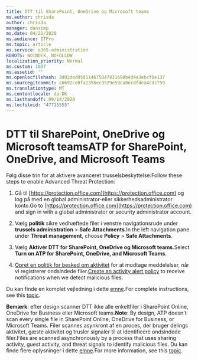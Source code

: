 ```yaml
---
title: DTT til SharePoint, OneDrive og Microsoft teams
ms.author: chrisda
author: chrisda
manager: dansimp
ms.date: 04/21/2020
ms.audience: ITPro
ms.topic: article
ms.service: o365-administration
ROBOTS: NOINDEX, NOFOLLOW
localization_priority: Normal
ms.custom: 1037
ms.assetid: ''
ms.openlocfilehash: 3d02ded959114675847831690b4d4a3ebcf0e137
ms.sourcegitcommit: c6692ce0fa1358ec3529e59ca0ecdfdea4cdc759
ms.translationtype: MT
ms.contentlocale: da-DK
ms.lasthandoff: 09/14/2020
ms.locfileid: "47715555"
---
```

# <a name="atp-for-sharepoint-onedrive-and-microsoft-teams"></a><span data-ttu-id="7ae24-102">DTT til SharePoint, OneDrive og Microsoft teams</span><span class="sxs-lookup"><span data-stu-id="7ae24-102">ATP for SharePoint, OneDrive, and Microsoft Teams</span></span>

<span data-ttu-id="7ae24-103">Følg disse trin for at aktivere avanceret trusselsbeskyttelse:</span><span class="sxs-lookup"><span data-stu-id="7ae24-103">Follow these steps to enable Advanced Threat Protection:</span></span>

1. <span data-ttu-id="7ae24-104">Gå til [https://protection.office.com](https://protection.office.com) og log på med en global administrator-eller sikkerhedsadministrator konto.</span><span class="sxs-lookup"><span data-stu-id="7ae24-104">Go to [https://protection.office.com](https://protection.office.com) and sign in with a global administrator or security administrator account.</span></span>

2. <span data-ttu-id="7ae24-105">Vælg **politik** sikre vedhæftede filer i venstre navigationsrude under **trussels administration** \> **Safe Attachments**.</span><span class="sxs-lookup"><span data-stu-id="7ae24-105">In the left navigation pane under **Threat management**, choose **Policy** \> **Safe Attachments**.</span></span>

3. <span data-ttu-id="7ae24-106">Vælg **Aktivér DTT for SharePoint, OneDrive og Microsoft teams**.</span><span class="sxs-lookup"><span data-stu-id="7ae24-106">Select **Turn on ATP for SharePoint, OneDrive, and Microsoft Teams**.</span></span>

4. <span data-ttu-id="7ae24-107">[Opret en politik for besked om aktivitet](https://docs.microsoft.com/microsoft-365/compliance/create-activity-alerts) for at modtage meddelelser, når vi registrerer ondsindede filer.</span><span class="sxs-lookup"><span data-stu-id="7ae24-107">[Create an activity alert policy](https://docs.microsoft.com/microsoft-365/compliance/create-activity-alerts) to receive notifications when we detect malicious files.</span></span>

<span data-ttu-id="7ae24-108">Du kan finde en komplet vejledning i dette [emne](https://docs.microsoft.com/microsoft-365/security/office-365-security/turn-on-atp-for-spo-odb-and-teams).</span><span class="sxs-lookup"><span data-stu-id="7ae24-108">For complete instructions, see this [topic](https://docs.microsoft.com/microsoft-365/security/office-365-security/turn-on-atp-for-spo-odb-and-teams).</span></span>

<span data-ttu-id="7ae24-109">**Bemærk**: efter design scanner DTT ikke alle enkeltfiler i SharePoint Online, OneDrive for Business eller Microsoft teams.</span><span class="sxs-lookup"><span data-stu-id="7ae24-109">**Note**: By design, ATP doesn't scan every single file in SharePoint Online, OneDrive for Business, or Microsoft Teams.</span></span> <span data-ttu-id="7ae24-110">Filer scannes asynkront af en proces, der bruger delings aktivitet, gæste aktivitet og trusler signaler til at identificere ondsindede filer.</span><span class="sxs-lookup"><span data-stu-id="7ae24-110">Files are scanned asynchronously by a process that uses sharing activity, guest activity, and threat signals to identify malicious files.</span></span> <span data-ttu-id="7ae24-111">Du kan finde flere oplysninger i dette [emne](https://docs.microsoft.com/microsoft-365/security/office-365-security/atp-for-spo-odb-and-teams).</span><span class="sxs-lookup"><span data-stu-id="7ae24-111">For more information, see this [topic](https://docs.microsoft.com/microsoft-365/security/office-365-security/atp-for-spo-odb-and-teams).</span></span>
